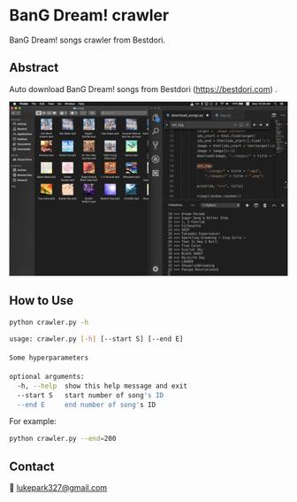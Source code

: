# BanG Dream! crawler
BanG Dream! songs crawler from Bestdori.

## Abstract
Auto download BanG Dream! songs from Bestdori (https://bestdori.com) .

![](./example.png)

## How to Use
```bash
python crawler.py -h
```
```bash
usage: crawler.py [-h] [--start S] [--end E]

Some hyperparameters

optional arguments:
  -h, --help  show this help message and exit
  --start S   start number of song's ID
  --end E     end number of song's ID
```

For example:

```bash
python crawler.py --end=200
```

## Contact
:email: lukepark327@gmail.com
